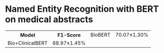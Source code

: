 # Named Entity Recognition with BERT on medical abstracts



<table>
    <col>
    <col>
    <colgroup span="2"></colgroup>
    <col>
    <tr>
        <th rowspan=2>Model</th>
        <th rowspan=2>F1-Score</th>
    </tr>
    <tr>
        <td>BioBERT</td>
        <td>70.07±1.30%</td>
    </tr>
    <tr>
        <td>Bio+ClinicalBERT</td>
        <td>68.97±1.45%</td>
    </tr>

</table>

